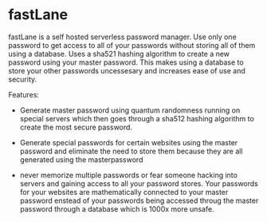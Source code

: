# fastLane 
fastLane is a self hosted serverless password manager. Use only one password to get access to all of your passwords without storing all of them using a database. Uses a sha521 hashing algorithm to create a new password using your master password. This makes using a database to store your other passwords uncessesary and increases ease of use and security. 

Features:

  - Generate master password using quantum randomness running on special servers which then goes through a sha512 hashing algorithm to create the most secure password. 
  
 - Generate special passwords for certain websites using the master password and eliminate the need to store them because they are all generated using the masterpassword


- never memorize multiple passwords or fear someone hacking into servers and gaining access to all your password stores. Your passwords for your websites are mathematically connected to your master password enstead of your passwords being accessed throug the master password through a database which is 1000x more unsafe. 
